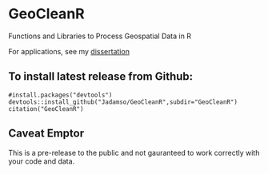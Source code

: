 # GeoCleanR
Functions and Libraries to Process Geospatial Data in R


For applications, see my [dissertation](https://sites.google.com/a/g.clemson.edu/ja-resources/research/Adamson2017_Thesis.pdf?attredirects=0)


## To install latest release from Github: 

    #install.packages("devtools")
    devtools::install_github("Jadamso/GeoCleanR",subdir="GeoCleanR")
    citation("GeoCleanR")


## Caveat Emptor
This is a pre-release to the public and not gauranteed to work correctly with your code and data.


